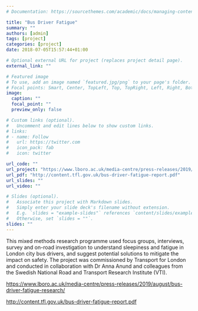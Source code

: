 ```yaml
---
# Documentation: https://sourcethemes.com/academic/docs/managing-content/

title: "Bus Driver Fatigue"
summary: ""
authors: [admin]
tags: [project]
categories: [project]
date: 2018-07-05T15:57:44+01:00

# Optional external URL for project (replaces project detail page).
external_link: ""

# Featured image
# To use, add an image named `featured.jpg/png` to your page's folder.
# Focal points: Smart, Center, TopLeft, Top, TopRight, Left, Right, BottomLeft, Bottom, BottomRight.
image:
  caption: ""
  focal_point: ""
  preview_only: false

# Custom links (optional).
#   Uncomment and edit lines below to show custom links.
# links:
# - name: Follow
#   url: https://twitter.com
#   icon_pack: fab
#   icon: twitter

url_code: ""
url_project: "https://www.lboro.ac.uk/media-centre/press-releases/2019/august/bus-driver-fatigue-research/"
url_pdf: "http://content.tfl.gov.uk/bus-driver-fatigue-report.pdf"
url_slides: ""
url_video: ""

# Slides (optional).
#   Associate this project with Markdown slides.
#   Simply enter your slide deck's filename without extension.
#   E.g. `slides = "example-slides"` references `content/slides/example-slides.md`.
#   Otherwise, set `slides = ""`.
slides: ""
---
```

This mixed methods research programme used focus groups, interviews, survey and on-road investigation to understand sleepiness and fatigue in London city bus drivers, and suggest potential solutions to mitigate the impact on safety. The project was commissioned by Transport for London and conducted in collaboration with Dr Anna Anund and colleagues from the Swedish National Road and Transport Research Institute (VTI).

https://www.lboro.ac.uk/media-centre/press-releases/2019/august/bus-driver-fatigue-research/

http://content.tfl.gov.uk/bus-driver-fatigue-report.pdf
